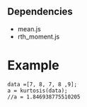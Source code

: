 ## Dependencies ##
  * mean.js
  * rth\_moment.js

# Example #
```
data =[7, 8, 7, 8 ,9]; 
a = kurtosis(data);
//a = 1.846938775510205
```